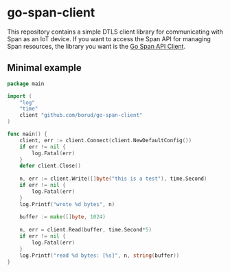 # go-span-client

This repository contains a simple DTLS client library for communicating with Span as an IoT device. If you want to access the Span API for managing Span resources, the library you want is the [Go Span API Client](https://github.com/lab5e/go-spanapi).

## Minimal example

```go
package main

import (
    "log"
    "time"
    client "github.com/borud/go-span-client"
)

func main() {
    client, err := client.Connect(client.NewDefaultConfig())
    if err != nil {
        log.Fatal(err)
    }
    defer client.Close()
   
    n, err := client.Write([]byte("this is a test"), time.Second)
    if err != nil {
        log.Fatal(err)
    }
    log.Printf("wrote %d bytes", n)
   
    buffer := make([]byte, 1024)
   
    n, err = client.Read(buffer, time.Second*5)
    if err != nil {
        log.Fatal(err)
    }
    log.Printf("read %d bytes: [%s]", n, string(buffer))
}
```
